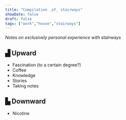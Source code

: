 ```yaml
---
title: "Compilation _of_ stairways"
showDate: false
draft: false
tags: ["work","house","stairways"]
---
```


*Notes on exclusively personal experience with stairways*

## ▟ Upward 

* Fascination (to a certain degree?)
* Coffee
* Knowledge
* Stories
* Taking notes

## ▙ Downward

* Nicotine